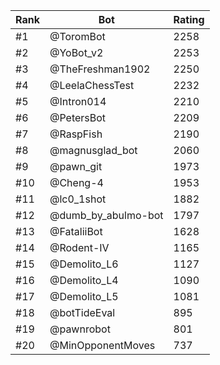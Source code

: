 Rank|Bot|Rating
---|---|---
#1|@ToromBot|2258
#2|@YoBot_v2|2253
#3|@TheFreshman1902|2250
#4|@LeelaChessTest|2232
#5|@Intron014|2210
#6|@PetersBot|2209
#7|@RaspFish|2190
#8|@magnusglad_bot|2060
#9|@pawn_git|1973
#10|@Cheng-4|1953
#11|@lc0_1shot|1882
#12|@dumb_by_abulmo-bot|1797
#13|@FataliiBot|1628
#14|@Rodent-IV|1165
#15|@Demolito_L6|1127
#16|@Demolito_L4|1090
#17|@Demolito_L5|1081
#18|@botTideEval|895
#19|@pawnrobot|801
#20|@MinOpponentMoves|737
